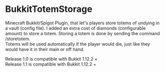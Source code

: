 # BukkitTotemStorage
 
Minecraft Bukkit/Spigot Plugin, that let's players store totems of undying in a vault (config file). I added an extra cost of diamonds (configurable amount) to store a totem. Storing a totem is done by sending the command /storetotem. <br />
Totems will be used automatically if the player would die, just like they would have it in their main or off hand.

Release 1.0 is compatible with Bukkit 1.12.2 +<br />
Release 1.1 is compatible with Bukkit 1.12.2 +

